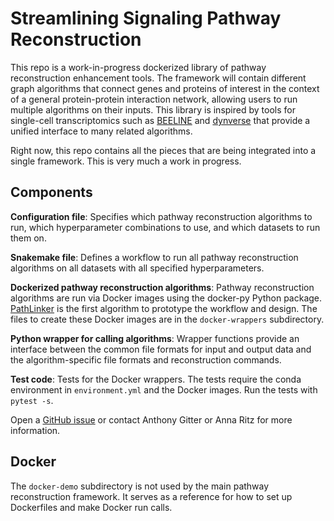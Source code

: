 # Streamlining Signaling Pathway Reconstruction

This repo is a work-in-progress dockerized library of pathway reconstruction enhancement tools.
The framework will contain different graph algorithms that connect genes and proteins of interest in the context of a general protein-protein interaction network, allowing users to run multiple algorithms on their inputs.
This library is inspired by tools for single-cell transcriptomics such as [BEELINE](https://github.com/Murali-group/Beeline) and [dynverse](https://github.com/dynverse) that provide a unified interface to many related algorithms.

Right now, this repo contains all the pieces that are being integrated into a single framework.
This is very much a work in progress.

## Components
**Configuration file**: Specifies which pathway reconstruction algorithms to run, which hyperparameter combinations to use, and which datasets to run them on.

**Snakemake file**: Defines a workflow to run all pathway reconstruction algorithms on all datasets with all specified hyperparameters.

**Dockerized pathway reconstruction algorithms**: Pathway reconstruction algorithms are run via Docker images using the docker-py Python package.
[PathLinker](https://github.com/Murali-group/PathLinker) is the first algorithm to prototype the workflow and design.
The files to create these Docker images are in the `docker-wrappers` subdirectory.

**Python wrapper for calling algorithms**: Wrapper functions provide an interface between the common file formats for input and output data and the algorithm-specific file formats and reconstruction commands.

**Test code**: Tests for the Docker wrappers. The tests require the conda environment in `environment.yml` and the Docker images. Run the tests with `pytest -s`.

Open a [GitHub issue](https://github.com/Reed-CompBio/pathway-reconstruction-enhancer/issues) or contact Anthony Gitter or Anna Ritz for more information.

## Docker
The `docker-demo` subdirectory is not used by the main pathway reconstruction framework.
It serves as a reference for how to set up Dockerfiles and make Docker run calls.
